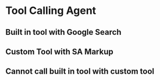 # Tool Calling Agent

## Built in tool with Google Search 
## Custom Tool with SA Markup 
## Cannot call built in tool with custom tool 